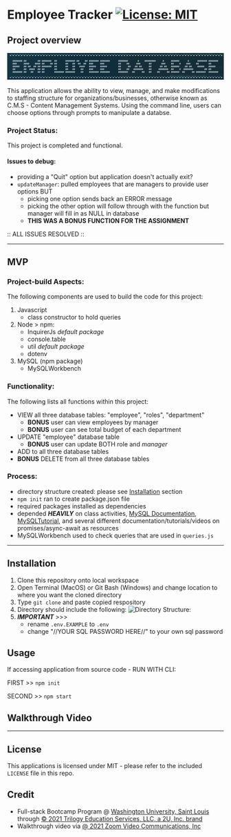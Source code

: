 # Employee Tracker  [![License: MIT](https://img.shields.io/badge/License-MIT-yellow.svg)](https://opensource.org/licenses/MIT)

## Project overview

![Employee Database](./assets/images/app-banner.png)

This application allows the ability to view, manage, and make modifications to staffing structure for organizations/businesses, otherwise known as C.M.S - Content Management Systems. Using the command line, users can choose options through prompts to manipulate a databse.

### Project Status:

This project is completed and functional.

#### Issues to debug:
* providing a "Quit" option but application doesn't actually exit?
* `updateManager`: pulled employees that are managers to provide user options BUT
    - picking one option sends back an ERROR message
    - picking the other option will follow through with the function but manager will fill in as NULL in database
    - **THIS WAS A BONUS FUNCTION FOR THE ASSIGNMENT**

:: ALL ISSUES RESOLVED ::

****

## MVP

### Project-build Aspects:

The following components are used to build the code for this project:

1. Javascript
    * class constructor to hold queries
2. Node > npm:
    * InquirerJs *default package*
    * console.table
    * util *default package*
    * dotenv
3. MySQL (npm package)
    * MySQLWorkbench

### Functionality:

The following lists all functions within this project:

* VIEW all three database tables: "employee", "roles", "department"
    - **BONUS** user can view employees by manager
    - **BONUS** user can see total budget of each department
* UPDATE "employee" database table
    - **BONUS** user can update BOTH role and *manager*
* ADD to all three database tables
* **BONUS** DELETE from all three database tables

### Process:
* directory structure created: please see [Installation](#Installation) section
* `npm init` ran to create package.json file
* required packages installed as dependencies
* depended ***HEAVILY*** on class activities, [MySQL Documentation](https://dev.mysql.com/doc/refman/8.0/en/), [MySQLTutorial](https://www.mysqltutorial.org/basic-mysql-tutorial.aspx), and several different documentation/tutorials/videos on promises/async-await as resources
* MySQLWorkbench used to check queries that are used in `queries.js`

****

## Installation

1. Clone this repository onto local workspace
2. Open Terminal (MacOS) or Git Bash (Windows) and change location to where you want the cloned directory
3. Type `git clone` and paste copied respository
4. Directory should include the following:
![Directory Structure:](./assets/images/dir-struc.png)
5. ***IMPORTANT*** >>>
    - rename `.env.EXAMPLE` to `.env`
    - change "//YOUR SQL PASSWORD HERE//" to your own sql password

## Usage

If accessing application from source code - RUN WITH CLI:

FIRST >>  `npm init`

SECOND >> `npm start`

## Walkthrough Video



****

## License

This applications is licensed under MIT - please refer to the included `LICENSE` file in this repo.

## Credit

* Full-stack Bootcamp Program @ [Washington University, Saint Louis](https://bootcamp.tlcenter.wustl.edu/) through [© 2021 Trilogy Education Services, LLC, a 2U, Inc. brand](https://www.trilogyed.com/)
* Walkthrough video via [@ 2021 Zoom Video Communications, Inc](https://zoom.us/)